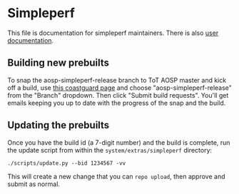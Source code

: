# Simpleperf

This file is documentation for simpleperf maintainers.
There is also [user documentation](doc/README.md).

## Building new prebuilts

To snap the aosp-simpleperf-release branch to ToT AOSP master and kick off a
build, use [this coastguard
page](https://android-build.googleplex.com/coastguard/dashboard/5938649007521792/#/request/create)
and choose "aosp-simpleperf-release" from the "Branch" dropdown. Then click
"Submit build requests". You'll get emails keeping you up to date with the
progress of the snap and the build.

## Updating the prebuilts

Once you have the build id (a 7-digit number) and the build is complete, run the
update script from within the `system/extras/simpleperf` directory:
```
./scripts/update.py --bid 1234567 -vv
```

This will create a new change that you can `repo upload`, then approve and
submit as normal.

